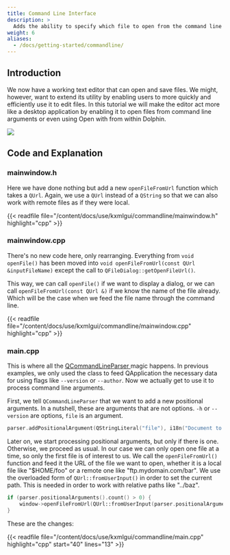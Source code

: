 ```yaml
---
title: Command Line Interface
description: >
  Adds the ability to specify which file to open from the command line to our text editor.
weight: 6
aliases:
  - /docs/getting-started/commandline/
---
```


## Introduction

We now have a working text editor that can open and save files. We might, however, want to extend its utility by enabling users to more quickly and efficiently use it to edit files. In this tutorial we will make the editor act more like a desktop application by enabling it to open files from command line arguments or even using Open with from within Dolphin.

![](result.png)

## Code and Explanation

### mainwindow.h

Here we have done nothing but add a new `openFileFromUrl` function which takes a `QUrl`. Again, we use a `QUrl` instead of a `QString` so that we can also work with remote files as if they were local.

{{< readfile file="/content/docs/use/kxmlgui/commandline/mainwindow.h" highlight="cpp" >}}

### mainwindow.cpp

There's no new code here, only rearranging. Everything from `void openFile()` has been moved into `void openFileFromUrl(const QUrl &inputFileName)` except the call to `QFileDialog::getOpenFileUrl()`.

This way, we can call `openFile()` if we want to display a dialog, or we can call `openFileFromUrl(const QUrl &)` if we know the name of the file already. Which will be the case when we feed the file name through the command line.

{{< readfile file="/content/docs/use/kxmlgui/commandline/mainwindow.cpp" highlight="cpp" >}}

### main.cpp

This is where all the [QCommandLineParser ](https://doc.qt.io/qt-5/qcommandlineparser.html) magic happens. In previous examples, we only used the class to feed QApplication the necessary data for using flags like `--version` or `--author`. Now we actually get to use it to process command line arguments.

First, we tell `QCommandLineParser` that we want to add a new positional arguments. In a nutshell, these are arguments that are not options. `-h` or `--version` are options, `file` is an argument.

```c++
parser.addPositionalArgument(QStringLiteral("file"), i18n("Document to open"));
```

Later on, we start processing positional arguments, but only if there is one. Otherwise, we proceed as usual. In our case we can only open one file at a time, so only the first file is of interest to us. We call the `openFileFromUrl()` function and feed it the URL of the file we want to open, whether it is a local file like "$HOME/foo" or a remote one like "ftp.mydomain.com/bar". We use the overloaded form of `QUrl::fromUserInput()` in order to set the current path. This is needed in order to work with relative paths like "../baz".

```c++
if (parser.positionalArguments().count() > 0) {
    window->openFileFromUrl(QUrl::fromUserInput(parser.positionalArguments().at(0), QDir::currentPath()));
}
```

These are the changes:

{{< readfile file="/content/docs/use/kxmlgui/commandline/main.cpp" highlight="cpp" start="40" lines="13" >}}
